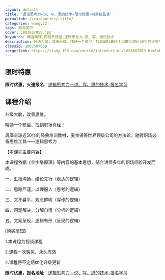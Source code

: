 ```yaml
---
layout: default
title: '逻辑思考力—说、写、思的技术-限时优惠-网易精品课'
permalink: /:categories/:title/
categories: wangyi2
tags: 网易提供
cover: 1003607059.jpg
keywords: 精选网课,网易云课堂,逻辑思考力—说、写、思的技术
description: 升级大脑，改善思维。精通一个模型，找到职场真经！风靡全球近50年的经典培训教材，麦肯锡等世界顶级公司的方法论，驰骋职场必
classid: 1003607059
targetlink: https://study.163.com/course/introduction/1003607059.htm?share=1&shareId=1025206652&utm_campaign=share&utm_medium=iphoneShare&utm_source=&utm_u=1025206652
---
```


## 限时特惠

**限时优惠，火速报名**：[逻辑思考力—说、写、思的技术-报名学习](https://study.163.com/course/introduction/1003607059.htm?share=1&shareId=1025206652&utm_campaign=share&utm_medium=iphoneShare&utm_source=&utm_u=1025206652)

## 课程介绍

升级大脑，改善思维。

精通一个模型，找到职场真经！

风靡全球近50年的经典培训教材，麦肯锡等世界顶级公司的方法论，驰骋职场必备思维工具——逻辑思考力



【本课程主要内容】

本课程依据《金字塔原理》等内容的基本思想，结合讲师多年的职场经验开发而成。

一、汇报沟通，结论先行（表达的逻辑）

二、思路严谨，以理服人（思考的逻辑）

三、文不喜平，观点鲜明（写作的逻辑）

四、问题解决，分解自清（分析的逻辑）

五、文案呈现，逻辑有形（呈现的逻辑）



[购买须知】

1.本课程为视频课程

2.课程一次购买，永久有效

4.课程将不定期优化升级更新

**限时优惠，报名地址**：[逻辑思考力—说、写、思的技术-报名学习](https://study.163.com/course/introduction/1003607059.htm?share=1&shareId=1025206652&utm_campaign=share&utm_medium=iphoneShare&utm_source=&utm_u=1025206652)

